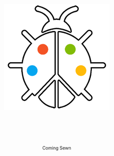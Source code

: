 <br /><br />
<br /><br />

<div align="center"><img width="337" src="img/mt.png" />

<br /><br />

<script class="18193bc2d275fc0c7ea6a93d124f4157" src="https://w.promofeatures.com/js/timer/18193bc2d275fc0c7ea6a93d124f4157.js?v=1640020739"></script>
</div>

<br /><br />

<p align="center">Coming Sewn</p>

